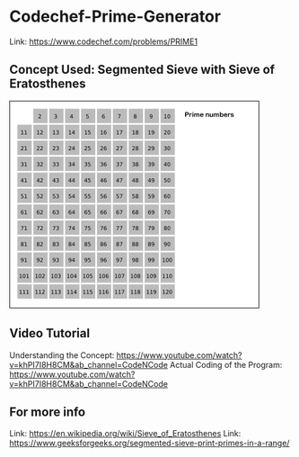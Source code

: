 # Codechef-Prime-Generator
Link: https://www.codechef.com/problems/PRIME1
## Concept Used: Segmented Sieve with Sieve of Eratosthenes
![](vis.gif)
## Video Tutorial
Understanding the Concept: https://www.youtube.com/watch?v=khPI7I8H8CM&ab_channel=CodeNCode
Actual Coding of the Program: https://www.youtube.com/watch?v=khPI7I8H8CM&ab_channel=CodeNCode
## For more info
Link: https://en.wikipedia.org/wiki/Sieve_of_Eratosthenes
Link: https://www.geeksforgeeks.org/segmented-sieve-print-primes-in-a-range/
